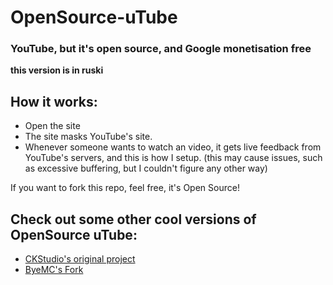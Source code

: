 # OpenSource-uTube
### YouTube, but it's open source, and Google monetisation free
**this version is in ruski**


## How it works:

- Open the site
- The site masks YouTube's site.
- Whenever someone wants to watch an video, it gets live feedback from YouTube's servers, and this is how I setup. (this may cause issues, such as excessive buffering, but I couldn't figure any other way)


If you want to fork this repo, feel free, it's Open Source!

## Check out some other cool versions of OpenSource uTube:
- [CKStudio's original project](https://github.com/CKStudios2018/Open-Source-uTube/)
- [ByeMC's Fork](https://github.com/ByeMC/OpenSource-uTube/)
